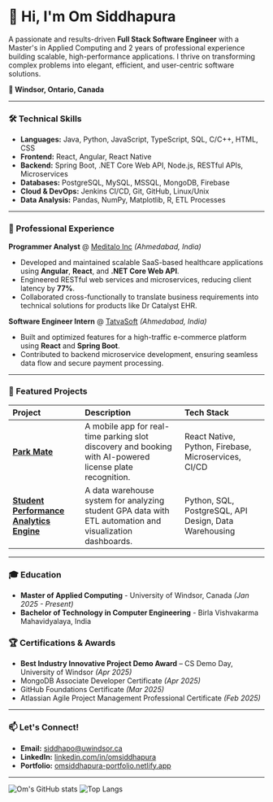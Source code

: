 # 👋 Hi, I'm Om Siddhapura

A passionate and results-driven **Full Stack Software Engineer** with a Master's in Applied Computing and 2 years of professional experience building scalable, high-performance applications. I thrive on transforming complex problems into elegant, efficient, and user-centric software solutions.

**📍 Windsor, Ontario, Canada**

---

### 🛠️ Technical Skills

*   **Languages:** Java, Python, JavaScript, TypeScript, SQL, C/C++, HTML, CSS
*   **Frontend:** React, Angular, React Native
*   **Backend:** Spring Boot, .NET Core Web API, Node.js, RESTful APIs, Microservices
*   **Databases:** PostgreSQL, MySQL, MSSQL, MongoDB, Firebase
*   **Cloud & DevOps:** Jenkins CI/CD, Git, GitHub, Linux/Unix
*   **Data Analysis:** Pandas, NumPy, Matplotlib, R, ETL Processes

---

### 💼 Professional Experience

**Programmer Analyst** @ [Meditalo Inc](https://meditalo.com/) *(Ahmedabad, India)*
*   Developed and maintained scalable SaaS-based healthcare applications using **Angular**, **React**, and **.NET Core Web API**.
*   Engineered RESTful web services and microservices, reducing client latency by **77%**.
*   Collaborated cross-functionally to translate business requirements into technical solutions for products like Dr Catalyst EHR.

**Software Engineer Intern** @ [TatvaSoft](https://www.tatvasoft.com/) *(Ahmedabad, India)*
*   Built and optimized features for a high-traffic e-commerce platform using **React** and **Spring Boot**.
*   Contributed to backend microservice development, ensuring seamless data flow and secure payment processing.

---

### 🚀 Featured Projects

| Project | Description | Tech Stack |
| :--- | :--- | :--- |
| **[Park Mate](https://github.com/Om15042002/ParkMate)** | A mobile app for real-time parking slot discovery and booking with AI-powered license plate recognition. | React Native, Python, Firebase, Microservices, CI/CD |
| **[Student Performance Analytics Engine](https://github.com/Om15042002/Student-Performance-Analytics)** | A data warehouse system for analyzing student GPA data with ETL automation and visualization dashboards. | Python, SQL, PostgreSQL, API Design, Data Warehousing |

---

### 🎓 Education

*   **Master of Applied Computing** - University of Windsor, Canada *(Jan 2025 - Present)*
*   **Bachelor of Technology in Computer Engineering** - Birla Vishvakarma Mahavidyalaya, India

### 🏆 Certifications & Awards

*   **Best Industry Innovative Project Demo Award** – CS Demo Day, University of Windsor *(Apr 2025)*
*   MongoDB Associate Developer Certificate *(Apr 2025)*
*   GitHub Foundations Certificate *(Mar 2025)*
*   Atlassian Agile Project Management Professional Certificate *(Feb 2025)*

---

### 📫 Let's Connect!

*   **Email:** [siddhapo@uwindsor.ca](mailto:siddhapo@uwindsor.ca)
*   **LinkedIn:** [linkedin.com/in/omsiddhapura](https://linkedin.com/in/omsiddhapura)
*   **Portfolio:** [omsiddhapura-portfolio.netlify.app](https://omsiddhapura-portfolio.netlify.app/)

---

![Om's GitHub stats](https://github-readme-stats.vercel.app/api?username=Om15042002&show_icons=true&theme=radical)
![Top Langs](https://github-readme-stats.vercel.app/api/top-langs/?username=Om15042002&layout=compact&theme=radical)

